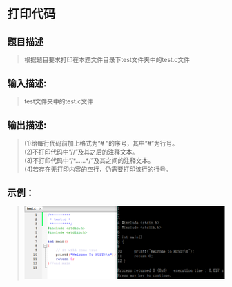 # 打印代码

## 题目描述
>根据题目要求打印在本题文件目录下test文件夹中的test.c文件

## 输入描述:
>test文件夹中的test.c文件

## 输出描述:
>(1)给每行代码前加上格式为“# ”的序号，其中“#”为行号。    
>(2)不打印代码中“//”及其之后的注释文本。    
>(3)不打印代码中“/\*......\*/”及其之间的注释文本。    
>(4)若存在无打印内容的空行，仍需要打印该行的行号。

## 示例：
>![Image text](sample.PNG)
